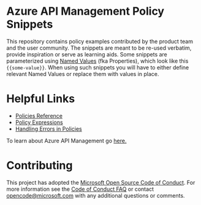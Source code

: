 # Azure API Management Policy Snippets

This repository contains policy examples contributed by the product team and the user community. The snippets are meant to be re-used verbatim, provide inspiration or serve as learning aids. Some snippets are parameterized using [Named Values](https://docs.microsoft.com/en-us/azure/api-management/api-management-howto-properties) (fka Properties), which look like this `{{some-value}}`. When using such snippets you will have to either define relevant Named Values or replace them with values in place.

# Helpful Links

- [Policies Reference](https://docs.microsoft.com/en-us/azure/api-management/api-management-policies)
- [Policy Expressions](https://docs.microsoft.com/en-us/azure/api-management/api-management-policy-expressions)
- [Handling Errors in Policies](https://docs.microsoft.com/en-us/azure/api-management/api-management-error-handling-policies)

To learn about Azure API Management go [here.](https://azure.microsoft.com/en-us/services/api-management/)


# Contributing

This project has adopted the [Microsoft Open Source Code of Conduct](https://opensource.microsoft.com/codeofconduct/). For more information see the [Code of Conduct FAQ](https://opensource.microsoft.com/codeofconduct/faq/) or contact [opencode@microsoft.com](mailto:opencode@microsoft.com) with any additional questions or comments.
